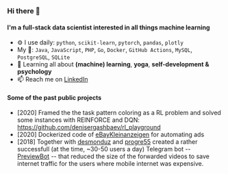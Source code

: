 ### Hi there 👋

<!--
**denisergashbaev/denisergashbaev** is a ✨ _special_ ✨ repository because its `README.md` (this file) appears on your GitHub profile.

Here are some ideas to get you started:

- 🔭 I’m currently working on ...
- 🌱 I’m currently learning ...
- 👯 I’m looking to collaborate on ...
- 🤔 I’m looking for help with ...
- 💬 Ask me about ...
- 📫 How to reach me: ...
- 😄 Pronouns: ...
- ⚡ Fun fact: ...
-->


#### I'm a full-stack data scientist interested in all things machine learning

- ⚙️ I use daily: `python`, `scikit-learn`, `pytorch`, `pandas`, `plotly`
- My :toolbox:: `Java`, `JavaScript`, `PHP`, `Go`, `Docker`, `GitHub Actions`, `MySQL`, `PostgreSQL`, `SQLite`
- 🌱 Learning all about **(machine) learning**, **yoga**, **self-development & psychology**
- 📫 Reach me on [LinkedIn](https://www.linkedin.com/in/denisergashbaev/) 

#### Some of the past public projects

 - [2020] Framed the the task pattern coloring as a RL problem and solved some instances with REINFORCE and DQN: https://github.com/denisergashbaev/rl_playground
 - [2020] Dockerized code of [eBayKleinanzeigen](https://github.com/denisergashbaev/ebayKleinanzeigen/pull/1/files) for automating ads
 - [2018] Together with [desmonduz](desmonduz) and [progre55](https://github.com/progre55) created a rather successfull (at the time, ~30-50 users a day) Telegram bot -- [PreviewBot](https://github.com/denisergashbaev/PreviewBot2) -- that reduced the size of the forwarded videos to save internet traffic for the users where mobile internet was expensive. 

